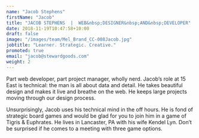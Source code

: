 ```yaml
---
name: "Jacob Stephens"
firstName: "Jacob"
title: "JACOB STEPHENS  |  WEB&nbsp;DESIGNER&nbsp;AND&nbsp;DEVELOPER"
date: 2018-11-19T10:47:58+10:00
draft: false
image: "/images/team/Mel_Brand_CC-008Jacob.jpg"
jobtitle: "Learner. Strategic. Creative."
promoted: true
email: "jacob@stewardgoods.com"
weight: 2
---
```


Part web developer, part project manager, wholly nerd. Jacob’s role at 15 East is technical: the man is all about data and detail. He takes beautiful design and makes it live and breathe on the web. He keeps large projects moving through our design&nbsp;process.

Unsurprisingly, Jacob uses his technical mind in the off hours. He is fond of strategic board games and would be glad for you to join him in a game of Tigris & Euphrates. He lives in Lancaster, PA with his wife Kendel Lyn. Don’t be surprised if he comes to a meeting with three game&nbsp;options.
